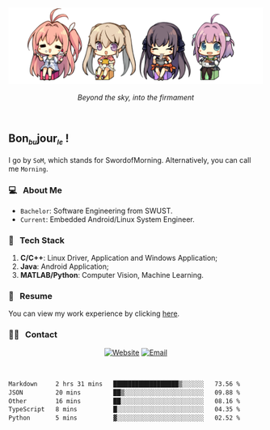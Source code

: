 <img src="./pic/Aokana.png">
<p align="center"><em>Beyond the sky, into the firmament</em></p>

<br/>

## Bon<sub><em><font size=2>bu</font></em></sub>jour<sub><em><font size=2>le</font></em></sub> !

I go by `SoM`, which stands for SwordofMorning. Alternatively, you can call me `Morning`.

### 💻 &nbsp; About Me

- `Bachelor`: Software Engineering from SWUST.
- `Current`: Embedded Android/Linux System Engineer.

### 🔧 &nbsp; Tech Stack

1. **C/C++**: Linux Driver, Application and Windows Application;
2. **Java**: Android Application;
3. **MATLAB/Python**: Computer Vision, Machine Learning.

### 📝 &nbsp; Resume

You can view my work experience by clicking <a href="https://swordofmorning.com/index.php/contact/">here</a>.

### 🤝🏻 &nbsp; Contact

<p align="center">
<a href="https://swordofmorning.com/"><img alt="Website" src="https://img.shields.io/badge/Website-swordofmorning.com-blue?style=flat-square&logo=google-chrome"></a>
<a href="mailto:master@xiaojintao.email
"><img alt="Email" src="https://img.shields.io/badge/Email-master@xiaojintao.email-blue?style=flat-square&logo=gmail"></a>
</p>

<br/>

<!--START_SECTION:waka-->

```txt
Markdown     2 hrs 31 mins   ██████████████████▒░░░░░░   73.56 %
JSON         20 mins         ██▒░░░░░░░░░░░░░░░░░░░░░░   09.88 %
Other        16 mins         ██░░░░░░░░░░░░░░░░░░░░░░░   08.16 %
TypeScript   8 mins          █░░░░░░░░░░░░░░░░░░░░░░░░   04.35 %
Python       5 mins          ▓░░░░░░░░░░░░░░░░░░░░░░░░   02.52 %
```

<!--END_SECTION:waka-->
